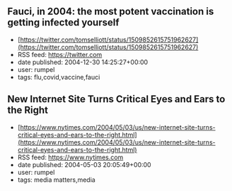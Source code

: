 ## Fauci, in 2004: the most potent vaccination is getting infected yourself
 - [https://twitter.com/tomselliott/status/1509852615751962627](https://twitter.com/tomselliott/status/1509852615751962627)
 - RSS feed: https://twitter.com
 - date published: 2004-12-30 14:25:27+00:00
 - user: rumpel
 - tags: flu,covid,vaccine,fauci


## New Internet Site Turns Critical Eyes and Ears to the Right
 - [https://www.nytimes.com/2004/05/03/us/new-internet-site-turns-critical-eyes-and-ears-to-the-right.html](https://www.nytimes.com/2004/05/03/us/new-internet-site-turns-critical-eyes-and-ears-to-the-right.html)
 - RSS feed: https://www.nytimes.com
 - date published: 2004-05-03 20:05:49+00:00
 - user: rumpel
 - tags: media matters,media

